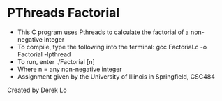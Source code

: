 # PThreads Factorial 

* This C program uses Pthreads to calculate the factorial of a non-negative integer
* To compile, type the following into the terminal: gcc Factorial.c -o  Factorial -lpthread
* To run, enter ./Factorial [n]
* Where n = any non-negative integer
* Assignment given by the University of Illinois in Springfield, CSC484



Created by Derek Lo
